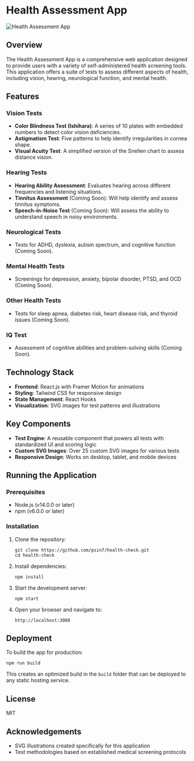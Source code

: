 # Health Assessment App

![Health Assessment App](https://images.unsplash.com/photo-1576091160550-2173dba999ef?ixlib=rb-1.2.1&auto=format&fit=crop&w=1200&q=80)

## Overview

The Health Assessment App is a comprehensive web application designed to provide users with a variety of self-administered health screening tools. This application offers a suite of tests to assess different aspects of health, including vision, hearing, neurological function, and mental health.

## Features

### Vision Tests

- **Color Blindness Test (Ishihara)**: A series of 10 plates with embedded numbers to detect color vision deficiencies.
- **Astigmatism Test**: Five patterns to help identify irregularities in cornea shape.
- **Visual Acuity Test**: A simplified version of the Snellen chart to assess distance vision.

### Hearing Tests

- **Hearing Ability Assessment**: Evaluates hearing across different frequencies and listening situations.
- **Tinnitus Assessment** (Coming Soon): Will help identify and assess tinnitus symptoms.
- **Speech-in-Noise Test** (Coming Soon): Will assess the ability to understand speech in noisy environments.

### Neurological Tests

- Tests for ADHD, dyslexia, autism spectrum, and cognitive function (Coming Soon).

### Mental Health Tests

- Screenings for depression, anxiety, bipolar disorder, PTSD, and OCD (Coming Soon).

### Other Health Tests

- Tests for sleep apnea, diabetes risk, heart disease risk, and thyroid issues (Coming Soon).

### IQ Test

- Assessment of cognitive abilities and problem-solving skills (Coming Soon).

## Technology Stack

- **Frontend**: React.js with Framer Motion for animations
- **Styling**: Tailwind CSS for responsive design
- **State Management**: React Hooks
- **Visualization**: SVG images for test patterns and illustrations

## Key Components

- **Test Engine**: A reusable component that powers all tests with standardized UI and scoring logic
- **Custom SVG Images**: Over 25 custom SVG images for various tests
- **Responsive Design**: Works on desktop, tablet, and mobile devices

## Running the Application

### Prerequisites

- Node.js (v14.0.0 or later)
- npm (v6.0.0 or later)

### Installation

1. Clone the repository:
   ```
   git clone https://github.com/psin7/health-check.git
   cd health-check
   ```

2. Install dependencies:
   ```
   npm install
   ```

3. Start the development server:
   ```
   npm start
   ```

4. Open your browser and navigate to:
   ```
   http://localhost:3000
   ```

## Deployment

To build the app for production:

```
npm run build
```

This creates an optimized build in the `build` folder that can be deployed to any static hosting service.

## License

MIT

## Acknowledgements

- SVG illustrations created specifically for this application
- Test methodologies based on established medical screening protocols
